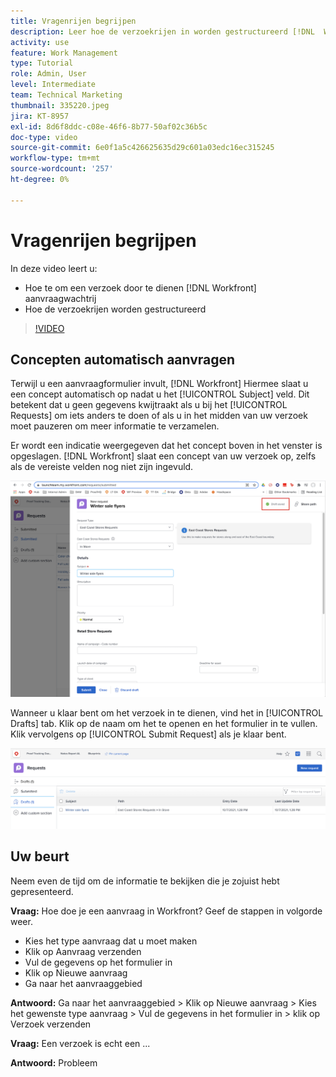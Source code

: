 ```yaml
---
title: Vragenrijen begrijpen
description: Leer hoe de verzoekrijen in worden gestructureerd [!DNL  Workfront] en hoe een aanvraag moet worden ingediend.
activity: use
feature: Work Management
type: Tutorial
role: Admin, User
level: Intermediate
team: Technical Marketing
thumbnail: 335220.jpeg
jira: KT-8957
exl-id: 8d6f8ddc-c08e-46f6-8b77-50af02c36b5c
doc-type: video
source-git-commit: 6e0f1a5c426625635d29c601a03edc16ec315245
workflow-type: tm+mt
source-wordcount: '257'
ht-degree: 0%

---
```


# Vragenrijen begrijpen

In deze video leert u:

* Hoe te om een verzoek door te dienen [!DNL  Workfront] aanvraagwachtrij
* Hoe de verzoekrijen worden gestructureerd

>[!VIDEO](https://video.tv.adobe.com/v/335220/?quality=12&learn=on)

## Concepten automatisch aanvragen

Terwijl u een aanvraagformulier invult, [!DNL Workfront] Hiermee slaat u een concept automatisch op nadat u het [!UICONTROL Subject] veld. Dit betekent dat u geen gegevens kwijtraakt als u bij het [!UICONTROL Requests] om iets anders te doen of als u in het midden van uw verzoek moet pauzeren om meer informatie te verzamelen.

Er wordt een indicatie weergegeven dat het concept boven in het venster is opgeslagen. [!DNL Workfront] slaat een concept van uw verzoek op, zelfs als de vereiste velden nog niet zijn ingevuld.

![afbeelding van een aanvraagconcept](assets/queue-mgt-make-a-request-draft-1.png)

Wanneer u klaar bent om het verzoek in te dienen, vind het in [!UICONTROL Drafts] tab. Klik op de naam om het te openen en het formulier in te vullen. Klik vervolgens op [!UICONTROL Submit Request] als je klaar bent.

![afbeelding van het terugroepen van een aanvraagconcept](assets/queue-mgt-make-a-request-draft-2.png)

## Uw beurt

Neem even de tijd om de informatie te bekijken die je zojuist hebt gepresenteerd.

**Vraag:** Hoe doe je een aanvraag in Workfront? Geef de stappen in volgorde weer.

* Kies het type aanvraag dat u moet maken
* Klik op Aanvraag verzenden
* Vul de gegevens op het formulier in
* Klik op Nieuwe aanvraag
* Ga naar het aanvraaggebied


**Antwoord:** Ga naar het aanvraaggebied > Klik op Nieuwe aanvraag > Kies het gewenste type aanvraag > Vul de gegevens in het formulier in > klik op Verzoek verzenden

**Vraag:** Een verzoek is echt een ...

**Antwoord:** Probleem

<!---
You can also access request drafts from the [!UICONTROL Select a Request Type] menu at the top of the window. Select an option from the [!UICONTROL Recent Drafts] section, or start a new request by picking a queue from the [!UICONTROL New Requests] section. Fill everything out like normal, then submit the request.

<!---
image
--->

<!---
Let's take a minute to review the information you were just presented.

How do you make a request in Workfront? List the steps in order.
Choose the request type you need to make
Click Submit request
Fill out the information on the form
Click "New Request"
Navigate to the request area

Answer: Navigate to the request area>Click New Request>Choose the request type you need to make>Fill out the information on the form>Click Submit request

A request is really an......

Answer: Issue
--->
